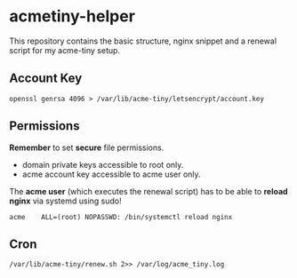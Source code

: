 # acmetiny-helper

This repository contains the basic structure, nginx snippet and a renewal script for my acme-tiny setup.

## Account Key
```
openssl genrsa 4096 > /var/lib/acme-tiny/letsencrypt/account.key
```

## Permissions
__Remember__ to set __secure__ file permissions.
- domain private keys accessible to root only.
- acme account key accessible to acme user only.

The __acme user__ (which executes the renewal script) has to be able to __reload nginx__ via systemd using sudo!
```
acme    ALL=(root) NOPASSWD: /bin/systemctl reload nginx
```

## Cron
```/var/lib/acme-tiny/renew.sh 2>> /var/log/acme_tiny.log```
